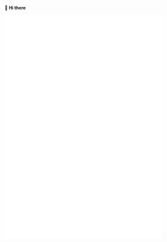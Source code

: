 👋 **Hi there**

<div style="position:relative; display: flex; flex-wrap: nowrap;"> 
    <img style='position:absolute; z-index:1;' src='github-metrics.svg' alt="github-metrics.svg"/>
</div> 

📣 **External links**

<a href="https://space.bilibili.com/478010346"><img src="https://img.shields.io/badge/-bilibili-f25d8e?style=flat-square&logo=bilibili&logoColor=fff" /></a>&nbsp;

❄️ **Skills**

<a href="#"><img src="https://img.shields.io/badge/-Python-3e74a2?style=flat-square&logo=Python&logoColor=fff" />&nbsp;<img src="https://img.shields.io/badge/-JavaScript-f5dd19?style=flat-square&logo=JavaScript&logoColor=fff" />&nbsp;<img src="https://img.shields.io/badge/-HTML5-e84a25?style=flat-square&logo=HTML5&logoColor=fff" />&nbsp;<img src="https://img.shields.io/badge/-Node.js-339933?style=flat-square&logo=Node.js&logoColor=fff" />&nbsp;<img src="https://img.shields.io/badge/-Linux-000000?style=flat-square&logo=Linux&logoColor=fff" /></a>

🎄 **Others**

- 🔭 Most Use: Python
- 📫 E-mail: 1747433912@qq.com
- 🌐 Languages: 简体中文, English
- 🔑 My GPG Public Key: [`7E10 A0C3 63A9 6A56`](https://github.com/xxtg666.gpg)
